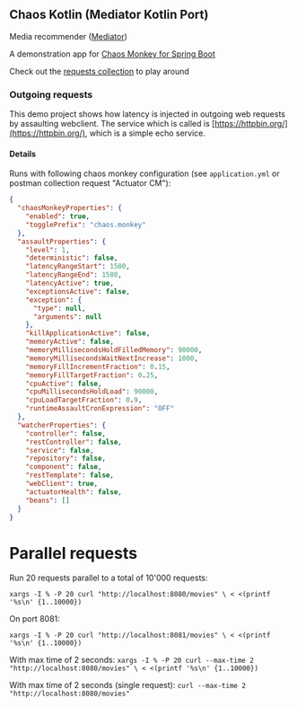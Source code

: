 ## Chaos Kotlin (Mediator Kotlin Port)
Media recommender ([Mediator](https://github.com/fletchgqc/mediator))

A demonstration app for [Chaos Monkey for Spring Boot](https://github.com/codecentric/chaos-monkey-spring-boot)

Check out the [requests collection](requests) to play around

### Outgoing requests
This demo project shows how latency is injected in outgoing web requests by assaulting webclient.
The service which is called is [https://httpbin.org/](https://httpbin.org/), which is a simple echo service.

#### Details
Runs with following chaos monkey configuration (see `application.yml` or postman collection request "Actuator CM"):

````json
{
  "chaosMonkeyProperties": {
    "enabled": true,
    "togglePrefix": "chaos.monkey"
  },
  "assaultProperties": {
    "level": 1,
    "deterministic": false,
    "latencyRangeStart": 1500,
    "latencyRangeEnd": 1500,
    "latencyActive": true,
    "exceptionsActive": false,
    "exception": {
      "type": null,
      "arguments": null
    },
    "killApplicationActive": false,
    "memoryActive": false,
    "memoryMillisecondsHoldFilledMemory": 90000,
    "memoryMillisecondsWaitNextIncrease": 1000,
    "memoryFillIncrementFraction": 0.15,
    "memoryFillTargetFraction": 0.25,
    "cpuActive": false,
    "cpuMillisecondsHoldLoad": 90000,
    "cpuLoadTargetFraction": 0.9,
    "runtimeAssaultCronExpression": "OFF"
  },
  "watcherProperties": {
    "controller": false,
    "restController": false,
    "service": false,
    "repository": false,
    "component": false,
    "restTemplate": false,
    "webClient": true,
    "actuatorHealth": false,
    "beans": []
  }
}
````

# Parallel requests
Run 20 requests parallel to a total of 10'000 requests:

`xargs -I % -P 20 curl "http://localhost:8080/movies" \
< <(printf '%s\n' {1..10000})`

On port 8081:

`xargs -I % -P 20 curl "http://localhost:8081/movies" \
< <(printf '%s\n' {1..10000})`

With max time of 2 seconds:
`xargs -I % -P 20 curl --max-time 2 "http://localhost:8080/movies" \
< <(printf '%s\n' {1..10000})`

With max time of 2 seconds (single request):
`curl --max-time 2 "http://localhost:8080/movies"`